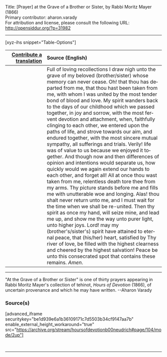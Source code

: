<html>
<head></head>
<body>
Title: [Prayer] at the Grave of a Brother or Sister, by Rabbi Moritz Mayer (1866)<br />
Primary contributor: aharon.varady<br />
For attribution and license, please consult the following URL: <a href="http://opensiddur.org/?p=31982">http://opensiddur.org/?p=31982</a>
<p />
<hr />

[xyz-ihs snippet="Table-Options"]<table style="margin-left: auto; margin-right: auto;" class="draggable">
<thead><tr><th id="x" style="text-align: right;"><a href="/translate/" target="_blank" rel="noopener">Contribute a translation</a></th><th style="text-align: left;">Source (English)</th></tr></thead>
<tbody>
<tr><td style="vertical-align:top;" width="25%">
<div class="liturgy" lang="he">

</span></div></td>
 
<td style="vertical-align:top;">
<div class="english" lang="en">
Full of loving recollections I draw nigh unto the grave of my beloved <span class="instruction">(brother/sister)</span> whose memory can never cease. Oh! that thou has departed from me, that thou hast been taken from me, with whom I was united by the most tender bond of blood and love. My spirit wanders back to the days of our childhood which we passed together, in joy and sorrow, with the most fervent devotion and attachment, when, faithfully clinging to each other, we entered upon the paths of life, and strove towards our aim, and endured together, with the most sincere mutual sympathy, all sufferings and trials. Verily! life was of value to us because we enjoyed it together. And though now and then differences of opinion and intentions would separate us, how quickly would we again extend our hands to each other, and forget all! All at once thou wast taken from me, relentless death tore thee from my arms. Thy picture stands before me and fills me with unutterable woe and longing. Alas! thou shalt never return unto me, and I must wait for the time when we shall be re-united. Then thy spirit as once my hand, will seize mine, and lead me up, and show me the way unto purer light, unto higher joys. Lord! may my <span class="instruction">(brother's/sister's)</span> spirit have attained to eternal peace, that <span class="instruction">(his/her)</span> heart, satisfied by Thy river of love, be filled with the highest clearness and cheered by the highest salvation! Peace be unto this consecrated spot that contains these remains. <em>Amen</em>. 
</div></td></tr>
</tbody></table>

<hr />

"At the Grave of a Brother or Sister" is one of thirty prayers appearing in Rabbi Moritz Mayer's collection of tehinot, <em>Hours of Devotion</em> (1866), of uncertain provenance and which he may have written. --Aharon Varady

<h3>Source(s)</h3>

[advanced_iframe securitykey="be1d939e6a1b36109171c7d5503b34cf9147aa7b" enable_external_height_workaround="true" src="https://archive.org/stream/hoursofdevotionb00neudrich#page/104/mode/2up"]

&nbsp;

<hr />

&nbsp;
</body>
</html>